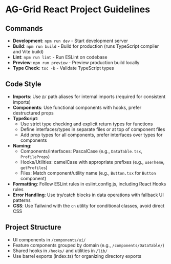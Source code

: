 # AG-Grid React Project Guidelines

## Commands
- **Development**: `npm run dev` - Start development server
- **Build**: `npm run build` - Build for production (runs TypeScript compiler and Vite build)
- **Lint**: `npm run lint` - Run ESLint on codebase
- **Preview**: `npm run preview` - Preview production build locally
- **Type Check**: `tsc -b` - Validate TypeScript types 

## Code Style
- **Imports**: Use `@/` path aliases for internal imports (required for consistent imports)
- **Components**: Use functional components with hooks, prefer destructured props
- **TypeScript**: 
  - Use strict type checking and explicit return types for functions
  - Define interfaces/types in separate files or at top of component files
  - Add prop types for all components, prefer interfaces over types for components
- **Naming**:
  - Components/Interfaces: PascalCase (e.g., `DataTable.tsx`, `ProfileProps`)
  - Hooks/Utilities: camelCase with appropriate prefixes (e.g., `useTheme`, `getProfiles`)
  - Files: Match component/utility name (e.g., `Button.tsx` for `Button` component)
- **Formatting**: Follow ESLint rules in eslint.config.js, including React Hooks rules
- **Error Handling**: Use try/catch blocks in data operations with fallback UI patterns
- **CSS**: Use Tailwind with the `cn` utility for conditional classes, avoid direct CSS

## Project Structure
- UI components in `/components/ui/`
- Feature components grouped by domain (e.g., `/components/DataTable/`)
- Shared hooks in `/hooks/` and utilities in `/lib/`
- Use barrel exports (index.ts) for organizing directory exports